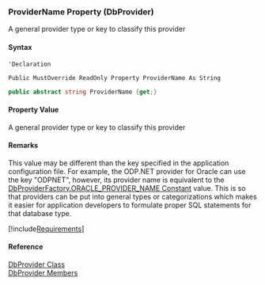 ﻿### ProviderName Property (DbProvider)

A general provider type or key to classify this provider

#### Syntax

```vbnet
'Declaration

Public MustOverride ReadOnly Property ProviderName As String
```

```csharp
public abstract string ProviderName {get;}
```

#### Property Value

A general provider type or key to classify this provider

#### Remarks

This value may be different than the key specified in the application configuration file. For example, the ODP.NET provider for Oracle can use the key "ODPNET", however, its provider name is equivalent to the [DbProviderFactory.ORACLE_PROVIDER_NAME Constant](FChoice.Common~FChoice.Common.Data.DbProviderFactory~ORACLE_PROVIDER_NAME.md) value. This is so that providers can be put into general types or categorizations which makes it easier for application developers to formulate proper SQL statements for that database type.

[!include[Requirements](../partials/requirements.md)]

#### Reference

[DbProvider Class](FChoice.Common~FChoice.Common.Data.DbProvider.md)  
[DbProvider Members](FChoice.Common~FChoice.Common.Data.DbProvider_members.md)